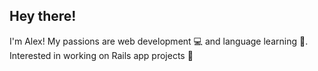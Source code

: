 ## Hey there!

I'm Alex!
My passions are web development 💻 and language learning 💬.
Interested in working on Rails app projects 🚝

